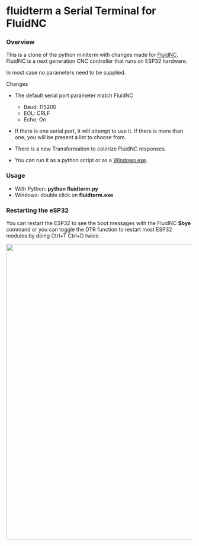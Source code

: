 # fluidterm a Serial Terminal for FluidNC

### Overview

This is a clone of the python miniterm with changes made for [FluidNC](https://github.com/bdring/FluidNC). FluidNC is a next generation CNC controller that runs on ESP32 hardware.

In most case no parameters need to be supplied.

Changes

- The default serial port parameter match FluidNC

  - Baud: 115200
  - EOL: CRLF
  - Echo: On

- If there is one serial port, it will attempt to use it. If there is more than one, you will be present a list to choose from.

- There is a new Transformation to colorize FluidNC responses.

- You can run it as a python script or as a [Windows exe](https://github.com/bdring/fluidterm/tree/main/dist).

### Usage

- With Python: **python fluidterm.py**
- Windows: double click on **fluidterm.exe** 

### Restarting the eSP32

You can restart the ESP32 to see the boot messages with the FluidNC **$bye** command or you can toggle the DTR function to restart most ESP32 modules by doing Ctrl+T Ctrl+D twice. 

<img src="https://github.com/bdring/fluidterm/blob/main/images/screenshot_01.png" width="800" >
